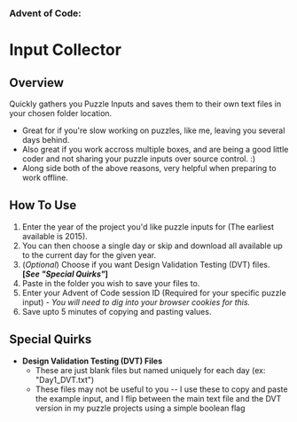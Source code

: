 ### Advent of Code:
# Input Collector

## Overview
Quickly gathers you Puzzle Inputs and saves them to their own text files in your chosen folder location.
- Great for if you're slow working on puzzles, like me, leaving you several days behind.
- Also great if you work accross multiple boxes, and are being a good little coder and not sharing your puzzle inputs over source control. :)
- Along side both of the above reasons, very helpful when preparing to work offline.

## How To Use
1. Enter the year of the project you'd like puzzle inputs for (The earliest available is 2015).
2. You can then choose a single day or skip and download all available up to the current day for the given year.
3. (_Optional_) Choose if you want Design Validation Testing (DVT) files. **[_See "Special Quirks"_]**
4. Paste in the folder you wish to save your files to.
5. Enter your Advent of Code session ID (Required for your specific puzzle input) - _You will need to dig into your browser cookies for this._
6. Save upto 5 minutes of copying and pasting values.

## Special Quirks
- **Design Validation Testing (DVT) Files**
  - These are just blank files but named uniquely for each day (ex: "Day1_DVT.txt")
  - These files may not be useful to you -- I use these to copy and paste the example input, and I flip between the main text file and the DVT version in my puzzle projects using a simple boolean flag
